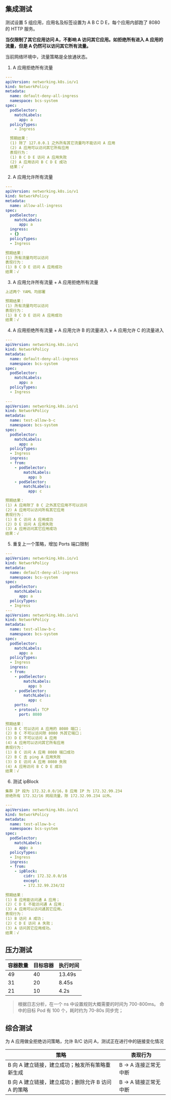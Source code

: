 ## 集成测试

测试设置 5 组应用，应用名及标签设置为 A B C D E，每个应用内部跑了 8080 的 HTTP 服务。

**当仅限制了其它应用访问 A，不影响 A 访问其它应用。如拒绝所有进入 A 应用的流量，但是 A 仍然可以访问其它所有流量。**

当前网络环境中，流量策略是全放通状态。

1. A 应用拒绝所有流量
```yaml
---
apiVersion: networking.k8s.io/v1
kind: NetworkPolicy
metadata:
  name: default-deny-all-ingress
  namespace: bcs-system
spec:
  podSelector:
    matchLabels:
      app: a
  policyTypes:
    - Ingress

  预期结果：
  (1) 除了 127.0.0.1 之外所有其它流量均不能访问 A 应用
  (2) A 应用可以访问其它所有应用
  表现行为：
  (1) B C D E 访问 A 应用失败
  (2) A 应用访问 B C D E 成功
  结果：√

```
2. A 应用允许所有流量
```yaml
---
apiVersion: networking.k8s.io/v1
kind: NetworkPolicy
metadata:
  name: allow-all-ingress
spec:
  podSelector:
    matchLabels:
      app: a
  ingress:
  - {}
  policyTypes:
  - Ingress
  
预期结果：
(1) 所有流量均可以访问
表现行为：
(1) B C D E 访问 A 应用成功
结果：√
```

3. A 应用允许所有流量 + A 应用拒绝所有流量
```yaml
上述两个 YAML 均部署

预期结果：
(1) 所有流量均可以访问
表现行为：
(1) B C D E 访问 A 应用成功
结果：√
```

4. A 应用拒绝所有流量 + A 应用允许 B 的流量进入 + A 应用允许 C 的流量进入
```yaml
---
apiVersion: networking.k8s.io/v1
kind: NetworkPolicy
metadata:
  name: default-deny-all-ingress
  namespace: bcs-system
spec:
  podSelector:
    matchLabels:
      app: a
  policyTypes:
  - Ingress
  
---
apiVersion: networking.k8s.io/v1
kind: NetworkPolicy
metadata:
  name: test-allow-b-c
  namespace: bcs-system
spec:
  podSelector:
    matchLabels:
      app: a
  policyTypes:
  - Ingress
  ingress:
  - from:
    - podSelector:
        matchLabels:
          app: b
    - podSelector:
        matchLabels:
          app: c

预期结果：
(1) A 应用除了 B C 之外其它应用不可以访问
(2) A 应用可以访问所有其它应用
表现行为：
(1) B C 访问 A 应用成功
(2) D E 访问 A 应用失败
(3) A 应用访问其它应用成功
结果：√
```

5. 重复上一个策略，增加 Ports 端口限制
```yaml
---
apiVersion: networking.k8s.io/v1
kind: NetworkPolicy
metadata:
  name: default-deny-all-ingress
  namespace: bcs-system
spec:
  podSelector:
    matchLabels:
      app: a
  policyTypes:
  - Ingress
---
apiVersion: networking.k8s.io/v1
kind: NetworkPolicy
metadata:
  name: test-allow-b-c
  namespace: bcs-system
spec:
  podSelector:
    matchLabels:
      app: a
  policyTypes:
  - Ingress
  ingress:
  - from:
    - podSelector:
        matchLabels:
          app: b
    - podSelector:
        matchLabels:
          app: c
    ports:
    - protocol: TCP
      port: 8080
      
预期结果：
(1) B C 可以访问 A 应用的 8080 端口；
(2) B C 不可以访问除 8080 外其它端口；
(3) D E 不可以访问 A 应用
(4) A 应用可以访问其它所有应用
表现行为：
(1) B C 访问 A 应用 8080 端口成功
(2) B C 去 ping A 应用失败
(3) D E 访问 A 应用 8080 失败
(4) A 应用访问 B C D E 成功
结果：√
```

6. 测试 ipBlock
```yaml
集群 IP 段为 172.32.0.0/16，B 应用 IP 为 172.32.99.234
拒绝所有 172.32/16 网段流量，除 172.32.99.234 以外。

---
apiVersion: networking.k8s.io/v1
kind: NetworkPolicy
metadata:
  name: test-allow-b-c
  namespace: bcs-system
spec:
  podSelector:
    matchLabels:
      app: a
  policyTypes:
  - Ingress
  ingress:
  - from:
    - ipBlock:
        cidr: 172.32.0.0/16
        except:
        - 172.32.99.234/32
        
预期结果：
(1) B 应用能访问通 A 应用；
(2) C D E 不能访问通 A 应用；
(3) A 应用可以访问通其它应用。
表现行为：
(1) B 访问 A 成功；
(2) C D E 访问 A 失败；
(3) A 访问其它应用成功。
结果：√
```

## 压力测试


|  容器数量   | 目标容器 | 执行时间 |
|  ----  | ----  | ----  |
| 49 | 40 | 13.49s |
| 31 | 20 | 8.45s |
| 21 | 10 | 4.2s |


> 根据日志分析，在一个 ns 中设置规则大概需要的时间为 700-800ms。
> 命中的目标 Pod 有 100 个，耗时约为 70-80s 同步完；

## 综合测试

为 A 应用做全拒绝访问策略，允许 B/C 访问 A，测试正在进行中的链接变化情况

|  策略   | 表现行为 |
|  ----  | ----  |
| B 向 A 建立链接，建立成功；触发所有策略重新生成  | B → A 连接正常无中断 |
| B 向 A 建立链接，建立成功；删除允许 B 访问 A 的策略  | B → A 链接正常无中断 |
